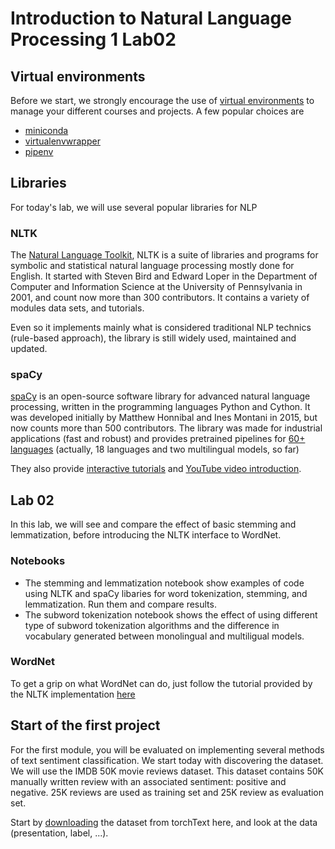 # Introduction to Natural Language Processing 1 Lab02

## Virtual environments
Before we start, we strongly encourage the use of [virtual environments](https://www.section.io/engineering-education/introduction-to-virtual-environments-and-dependency-managers/) to manage your different courses and projects. A few popular choices are
* [miniconda](https://docs.conda.io/en/latest/miniconda.html)
* [virtualenvwrapper](https://virtualenvwrapper.readthedocs.io/en/latest/)
* [pipenv](https://pipenv.pypa.io/en/latest/)

## Libraries

For today's lab, we will use several popular libraries for NLP

### NLTK

The [Natural Language Toolkit](https://github.com/nltk/nltk), NLTK is a suite of libraries and programs for symbolic and statistical natural language processing mostly done for English.
It started with Steven Bird and Edward Loper in the Department of Computer and Information Science at the University of Pennsylvania in 2001, and count now more than 300 contributors.
It contains a variety of modules data sets, and tutorials.

Even so it implements mainly what is considered traditional NLP technics (rule-based approach), the library is still widely used, maintained and updated.

### spaCy

[spaCy](https://github.com/explosion/spaCy) is an open-source software library for advanced natural language processing, written in the programming languages Python and Cython. It was developed initially by Matthew Honnibal and Ines Montani in 2015, but now counts more than 500 contributors.
The library was made for industrial applications (fast and robust) and provides pretrained pipelines for [60+ languages](https://spacy.io/models) (actually, 18 languages and two multilingual models, so far)

They also provide [interactive tutorials](https://course.spacy.io/en/) and [YouTube video introduction](https://www.youtube.com/c/ExplosionAI).

## Lab 02

In this lab, we will see and compare the effect of basic stemming and lemmatization, before introducing the NLTK interface to WordNet.

### Notebooks

* The stemming and lemmatization notebook show examples of code using NLTK and spaCy libaries for word tokenization, stemming, and lemmatization. Run them and compare results.
* The subword tokenization notebook shows the effect of using different type of subword tokenization algorithms and the difference in vocabulary generated between monolingual and multiligual models.

### WordNet

To get a grip on what WordNet can do, just follow the tutorial provided by the NLTK implementation [here](http://www.nltk.org/howto/wordnet.html)

## Start of the first project

For the first module, you will be evaluated on implementing several methods of text sentiment classification.
We start today with discovering the dataset. We will use the IMDB 50K movie reviews dataset. This dataset contains 50K manually written review with an associated sentiment: positive and negative. 25K reviews are used as training set and 25K review as evaluation set.

Start by [downloading](https://pytorch.org/text/stable/datasets.html#imdb) the dataset from torchText here, and look at the data (presentation, label, ...).


